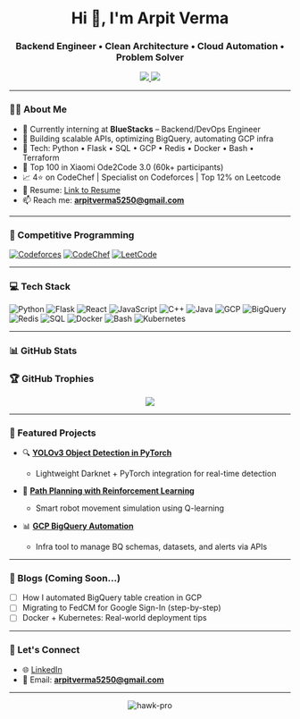<h1 align="center">Hi 👋, I'm Arpit Verma</h1>
<h3 align="center">Backend Engineer • Clean Architecture • Cloud Automation • Problem Solver</h3>

<p align="center">
  <a href="https://www.linkedin.com/in/averma2003/" target="_blank">
    <img src="https://img.shields.io/badge/-LinkedIn-0077B5?style=flat-square&logo=linkedin&logoColor=white"/>
  </a>
  <a href="mailto:arpitverma5250@gmail.com">
    <img src="https://img.shields.io/badge/-Email-D14836?style=flat-square&logo=gmail&logoColor=white"/>
  </a>
</p>

---

### 🧑‍💻 About Me

- 🔭 Currently interning at **BlueStacks** – Backend/DevOps Engineer
- 🧱 Building scalable APIs, optimizing BigQuery, automating GCP infra
- 🧰 Tech: Python • Flask • SQL • GCP • Redis • Docker • Bash • Terraform
- 🎯 Top 100 in Xiaomi Ode2Code 3.0 (60k+ participants)
- 📈 4⭐️ on CodeChef | Specialist on Codeforces | Top 12% on Leetcode
- 📝 Resume: [Link to Resume](https://drive.google.com/file/d/1t-vvkoW4d0xSvH9FbBSY5KeGyvL8fokl/view?usp=sharing)
- 📫 Reach me: **arpitverma5250@gmail.com**

---

### 🧠 Competitive Programming

[![Codeforces](https://raw.githubusercontent.com/abhayrustgi/abhayrustgi/main/assets/badges/codeforces.svg)](https://codeforces.com/profile/hawk-pro)
[![CodeChef](https://cp-logo.vercel.app/codechef/hawk-pro?logo=true)](https://www.codechef.com/users/hawk-pro)
[![LeetCode](https://img.shields.io/badge/LeetCode-hawk--pro-orange?style=flat-square&logo=LeetCode&logoColor=white)](https://leetcode.com/hawk-pro)

---

### 💻 Tech Stack

![Python](https://img.shields.io/badge/Python-3670A0?style=for-the-badge&logo=python&logoColor=ffdd54)
![Flask](https://img.shields.io/badge/Flask-black?style=for-the-badge&logo=flask&logoColor=white)
![React](https://img.shields.io/badge/React-20232A?style=for-the-badge&logo=react&logoColor=61DAFB)
![JavaScript](https://img.shields.io/badge/JavaScript-F7DF1E?style=for-the-badge&logo=javascript&logoColor=black)
![C++](https://img.shields.io/badge/C++-00599C?style=for-the-badge&logo=c%2B%2B&logoColor=white)
![Java](https://img.shields.io/badge/Java-ED8B00?style=for-the-badge&logo=java&logoColor=white)
![GCP](https://img.shields.io/badge/Google_Cloud-4285F4?style=for-the-badge&logo=googlecloud&logoColor=white)
![BigQuery](https://img.shields.io/badge/BigQuery-1a73e8?style=for-the-badge&logo=googlebigquery&logoColor=white)
![Redis](https://img.shields.io/badge/Redis-DC382D?style=for-the-badge&logo=redis&logoColor=white)
![SQL](https://img.shields.io/badge/SQL-025E8C?style=for-the-badge&logo=postgresql&logoColor=white)
![Docker](https://img.shields.io/badge/Docker-2496ED?style=for-the-badge&logo=docker&logoColor=white)
![Bash](https://img.shields.io/badge/Bash-121011?style=for-the-badge&logo=gnubash&logoColor=white)
![Kubernetes](https://img.shields.io/badge/Kubernetes-326ce5?style=for-the-badge&logo=kubernetes&logoColor=white)

---

### 📊 GitHub Stats

### 🏆 GitHub Trophies

<p align="center">
  <img src="https://github-profile-trophy.vercel.app/?username=hawk-pro&theme=onedark&row=1&column=7"/>
</p>

---

### 📂 Featured Projects

- 🔍 [**YOLOv3 Object Detection in PyTorch**](https://github.com/hawk-pro/Yolo_V3_Implementation_Using_Pytorch)
  - Lightweight Darknet + PyTorch integration for real-time detection

- 🚀 [**Path Planning with Reinforcement Learning**](https://github.com/hawk-pro/path-planning-rl)
  - Smart robot movement simulation using Q-learning

- 📊 [**GCP BigQuery Automation**](https://github.com/hawk-pro/gcp-bq-automation)
  - Infra tool to manage BQ schemas, datasets, and alerts via APIs

---

### 📝 Blogs (Coming Soon...)

- [ ] How I automated BigQuery table creation in GCP
- [ ] Migrating to FedCM for Google Sign-In (step-by-step)
- [ ] Docker + Kubernetes: Real-world deployment tips

---

### 🔗 Let's Connect

- 🌐 [LinkedIn](https://www.linkedin.com/in/averma2003/)
- 📧 Email: **arpitverma5250@gmail.com**

---

<p align="center">
  <img src="https://komarev.com/ghpvc/?username=hawk-pro&label=Profile%20views&color=0e75b6&style=flat" alt="hawk-pro" />
</p>


